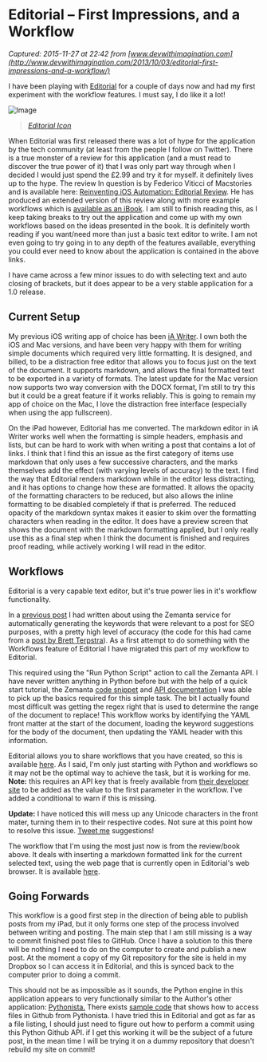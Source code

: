 # Editorial – First Impressions, and a Workflow

_Captured: 2015-11-27 at 22:42 from [www.devwithimagination.com](http://www.devwithimagination.com/2013/10/03/editorial-first-impressions-and-a-workflow/)_

I have been playing with [Editorial](http://omz-software.com/editorial/index.html) for a couple of days now and had my first experiment with the workflow features. I must say, I do like it a lot!

![Image](http://www.devwithimagination.com/images/editorial_first_look/appIcon.jpg)

> _[Editorial Icon](https://itunes.apple.com/gb/app/editorial/id673907758?mt=8&uo=4&at=10lsY7)_

When Editorial was first released there was a lot of hype for the application by the tech community (at least from the people I follow on Twitter). There is a true monster of a review for this application (and a must read to discover the true power of it) that I was only part way through when I decided I would just spend the £2.99 and try it for myself. it definitely lives up to the hype. The review In question is by Federico Viticci of Macstories and is available here: [Reinventing iOS Automation: Editorial Review](http://www.macstories.net/stories/editorial-for-ipad-review/). He has produced an extended version of this review along with more example workflows which is [available as an iBook](https://itunes.apple.com/us/book/writing-on-ipad-text-automation/id697865620?mt=11&uo=4&at=10l6nh&ct=ms_editorial_announcement). I am still to finish reading this, as I keep taking breaks to try out the application and come up with my own workflows based on the ideas presented in the book. It is definitely worth reading if you want/need more than just a basic text editor to write. I am not even going to try going in to any depth of the features available, everything you could ever need to know about the application is contained in the above links.

I have came across a few minor issues to do with selecting text and auto closing of brackets, but it does appear to be a very stable application for a 1.0 release.

## Current Setup

My previous iOS writing app of choice has been [iA Writer](http://www.iawriter.com/ipad/). I own both the iOS and Mac versions, and have been very happy with them for writing simple documents which required very little formatting. It is designed, and billed, to be a distraction free editor that allows you to focus just on the text of the document. It supports markdown, and allows the final formatted text to be exported in a variety of formats. The latest update for the Mac version now supports two way conversion with the DOCX format, I'm still to try this but it could be a great feature if it works reliably. This is going to remain my app of choice on the Mac, I love the distraction free interface (especially when using the app fullscreen).

On the iPad however, Editorial has me converted. The markdown editor in iA Writer works well when the formatting is simple headers, emphasis and lists, but can be hard to work with when writing a post that contains a lot of links. I think that I find this an issue as the first category of items use markdown that only uses a few successive characters, and the marks themselves add the effect (with varying levels of accuracy) to the text. I find the way that Editorial renders markdown while in the editor less distracting, and it has options to change how these are formatted. It allows the opacity of the formatting characters to be reduced, but also allows the inline formatting to be disabled completely if that is preferred. The reduced opacity of the markdown syntax makes it easier to skim over the formatting characters when reading in the editor. It does have a preview screen that shows the document with the markdown formatting applied, but I only really use this as a final step when I think the document is finished and requires proof reading, while actively working I will read in the editor.

## Workflows

Editorial is a very capable text editor, but it's true power lies in it's workflow functionality.

In a [previous post](/2013/08/06/a-blogging-workflow/ "A Blogging Workflow
Dev With Imagination") I had written about using the Zemanta service for automatically generating the keywords that were relevant to a post for SEO purposes, with a pretty high level of accuracy (the code for this had came from a [post by Brett Terpstra](http://brettterpstra.com/2013/03/23/auto-tagging-jekyll-posts-with-zemanta/)). As a first attempt to do something with the Workflows feature of Editorial I have migrated this part of my workflow to Editorial.

This required using the "Run Python Script" action to call the Zemanta API. I have never written anything in Python before but with the help of a quick start tutorial, the Zemanta [code snippet](http://developer.zemanta.com/wiki/helloworld/python/) and [API documentation](http://developer.zemanta.com/docs/suggest/) I was able to pick up the basics required for this simple task. The bit I actually found most difficult was getting the regex right that is used to determine the range of the document to replace! This workflow works by identifying the YAML front matter at the start of the document, loading the keyword suggestions for the body of the document, then updating the YAML header with this information.

Editorial allows you to share workflows that you have created, so this is available [here](http://editorial-app.appspot.com/workflow/5136686396735488/zgbeHU5QcX8). As I said, I'm only just starting with Python and workflows so it may not be the optimal way to achieve the task, but it is working for me. **Note:** this requires an API key that is freely available from [their developer site](http://developer.zemanta.com/docs/) to be added as the value to the first parameter in the workflow. I've added a conditional to warn if this is missing.

**Update:** I have noticed this will mess up any Unicode characters in the front mater, turning them in to their respective codes. Not sure at this point how to resolve this issue. [Tweet me](https://twitter.com/davidhutchison) suggestions!

The workflow that I'm using the most just now is from the review/book above. It deals with inserting a markdown formatted link for the current selected text, using the web page that is currently open in Editorial's web browser. It is available [here](http://editorial-app.appspot.com/workflow/6258007868440576/-PjiU8b7VOw).

## Going Forwards

This workflow is a good first step in the direction of being able to publish posts from my iPad, but it only forms one step of the process involved between writing and posting. The main step that I am still missing is a way to commit finished post files to GitHub. Once I have a solution to this there will be nothing I need to do on the computer to create and publish a new post. At the moment a copy of my Git repository for the site is held in my Dropbox so I can access it in Editorial, and this is synced back to the computer prior to doing a commit.

This should not be as impossible as it sounds, the Python engine in this application appears to very functionally similar to the Author's other application: [Pythonista.](http://omz-software.com/pythonista/) There exists [sample code](http://omz-software.com/pythonista/forums/discussion/30/access-your-github-account-from-pythonista/p1) that shows how to access files in Github from Pythonista. I have tried this in Editorial and got as far as a file listing, I should just need to figure out how to perform a commit using this Python Github API. if I get this working it will be the subject of a future post, in the mean time I will be trying it on a dummy repository that doesn't rebuild my site on commit!
